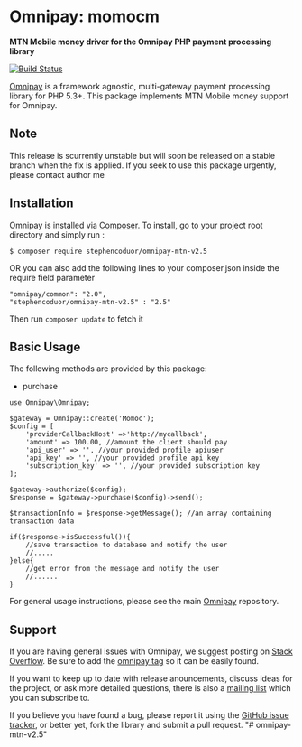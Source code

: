 # Omnipay: momocm

**MTN Mobile money driver for the Omnipay PHP payment processing library**

[![Build Status](https://travis-ci.org/thephpleague/omnipay-common.svg?branch=master)](https://travis-ci.org/larrytech7/omnipay-momocm)
<!--[![Latest Stable Version](https://poser.pugx.org/omnipay/2c2p/version.png)](https://packagist.org/packages/omnipay/2c2p)-->
<!--[![Total Downloads](https://poser.pugx.org/omnipay/2c2p/d/total.png)](https://packagist.org/packages/omnipay/2c2p)-->

[Omnipay](https://github.com/thephpleague/omnipay) is a framework agnostic, multi-gateway payment
processing library for PHP 5.3+. This package implements MTN Mobile money support for Omnipay.

## Note

This release is scurrently unstable but will soon be released on a stable branch when the fix is applied. If you seek to use this package urgently, please contact author me

## Installation

Omnipay is installed via [Composer](http://getcomposer.org/). 
To install, go to your project root directory and simply run :

    $ composer require stephencoduor/omnipay-mtn-v2.5

OR you can also add the following lines to your composer.json inside the require field parameter
```
"omnipay/common": "2.0",
"stephencoduor/omnipay-mtn-v2.5" : "2.5"
```
Then run ```composer update``` to fetch it

## Basic Usage

The following methods are provided by this package:

+ purchase

```
use Omnipay\Omnipay;

$gateway = Omnipay::create('Momoc');
$config = [
    'providerCallbackHost' =>'http://mycallback',
    'amount' => 100.00, //amount the client should pay
    'api_user' => '', //your provided profile apiuser
    'api_key' => '', //your provided profile api key
    'subscription_key' => '', //your provided subscription key
];

$gateway->authorize($config);
$response = $gateway->purchase($config)->send();

$transactionInfo = $response->getMessage(); //an array containing transaction data

if($response->isSuccessful()){
    //save transaction to database and notify the user
    //.....
}else{
    //get error from the message and notify the user
    //......
}
```
For general usage instructions, please see the main [Omnipay](https://github.com/thephpleague/omnipay)
repository.


## Support

If you are having general issues with Omnipay, we suggest posting on
[Stack Overflow](http://stackoverflow.com/). Be sure to add the
[omnipay tag](http://stackoverflow.com/questions/tagged/omnipay) so it can be easily found.

If you want to keep up to date with release anouncements, discuss ideas for the project,
or ask more detailed questions, there is also a [mailing list](https://groups.google.com/forum/#!forum/omnipay) which
you can subscribe to.

If you believe you have found a bug, please report it using the [GitHub issue tracker](https://github.com/dilab/omnipay-2c2p/issues),
or better yet, fork the library and submit a pull request.
"# omnipay-mtn-v2.5" 
